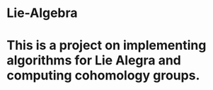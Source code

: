 ﻿# Lie-Algebra
# This is a project on implementing algorithms for Lie Alegra and computing cohomology groups.
